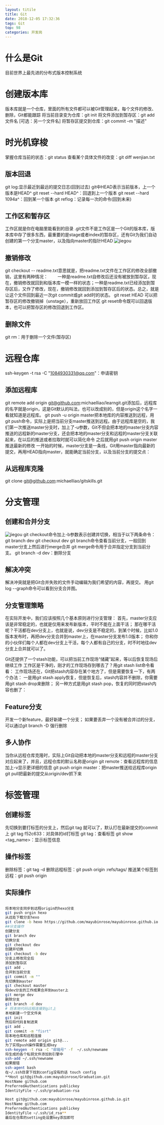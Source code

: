 ```yaml
---
layout: titile
title: Git
date: 2018-12-05 17:32:36
tags: Git
top: 98
categories: 开发岗
---
```

# 什么是Git
目前世界上最先进的分布式版本控制系统
# 创建版本库
版本库就是一个仓库，里面的所有文件都可以被Git管理起来，每个文件的修改、删除，Git都能跟踪
将当前目录变为仓库：git init
将文件添加到暂存区：git add 文件名 [可选：另一个文件名]
将暂存区提交到仓库：git commit –m "描述"
 <!--more--> 
# 时光机穿梭
掌握仓库当前的状态：git status  查看某个具体文件的改变：git diff wenjian.txt
## 版本回退
git log:显示最近到最远的提交日志(回到过去)
git中HEAD表示当前版本，上一个版本是HEAD^
git reset --hard HEAD^：回退到上一个版本
git reset --hard 1094a^：回到某一个版本
git reflog：记录每一次的命令(回到未来)
## 工作区和暂存区
工作区就是你在电脑里能看到的目录
.git文件不是工作区是一个Git的版本库，版本库中存了很多东西，最重要的是stage或者index的暂存区，还有Git为我们自动创建的第一个分支master，以及指向master的指针HEAD
![jiegou](/Git/p1.png "图示")
## 撤销修改
git checkout -- readme.txt意思就是，把readme.txt文件在工作区的修改全部撤销，这里有两种情况：
&emsp;&emsp;一种是readme.txt自修改后还没有被放到暂存区，现在，撤销修改就回到和版本库一模一样的状态；一种是readme.txt已经添加到暂存区后，又作了修改，现在，撤销修改就回到添加到暂存区后的状态。总之，就是让这个文件回到最近一次git commit或git add时的状态。
git reset HEAD <file>可以把暂存区的修改撤销掉（unstage），重新放回工作区
git reset命令既可以回退版本，也可以把暂存区的修改回退到工作区。
## 删除文件
git rm：用于删除一个文件(暂存区)
# 远程仓库
ssh-keygen -t rsa -C "1084930331@qq.com"：申请密钥
## 添加远程库
git remote add origin git@github.com:michaelliao/learngit.git添加后，远程库的名字就是origin，这是Git默认的叫法，也可以改成别的，但是origin这个名字一看就知道是远程库。
git push -u origin master把本地库的内容推送到远程，用git push命令，实际上是把当前分支master推送到远程。由于远程库是空的，我们第一次推送master分支时，加上了-u参数，Git不但会把本地的master分支内容推送的远程新的master分支，还会把本地的master分支和远程的master分支关联起来，在以后的推送或者拉取时就可以简化命令
之后就用git push origin master推送最新的修改
一开始的时候，master分支是一条线，Git用master指向最新的提交，再用HEAD指向master，就能确定当前分支，以及当前分支的提交点：
## 从远程库克隆
git clone git@github.com:michaelliao/gitskills.git
# 分支管理
## 创建和合并分支
![jiegou](/Git/p2.png)
git checkout命令加上-b参数表示创建并切换，相当于以下两条命令：git branch dev  git checkout dev
git branch命令查看当前分支，一般回到master分支上然后进行merge合并
git merge命令用于合并指定分支到当前分支。
git branch -d dev：删除分支
## 解决冲突
解决冲突就是把Git合并失败的文件手动编辑为我们希望的内容，再提交。
用git log --graph命令可以看到分支合并图。
## 分支管理策略
在实际开发中，我们应该按照几个基本原则进行分支管理：
首先，master分支应该是非常稳定的，也就是仅用来发布新版本，平时不能在上面干活；
那在哪干活呢？干活都在dev分支上，也就是说，dev分支是不稳定的，到某个时候，比如1.0版本发布时，再把dev分支合并到master上，在master分支发布1.0版本；
你和你的小伙伴们每个人都在dev分支上干活，每个人都有自己的分支，时不时地往dev分支上合并就可以了。

Git还提供了一个stash功能，可以把当前工作现场“储藏”起来，等以后恢复现场后继续工作
工作区是干净的，刚才的工作现场存到哪去了？用git stash list命令看看：
工作现场还在，Git把stash内容存在某个地方了，但是需要恢复一下，有两个办法：
一是用git stash apply恢复，但是恢复后，stash内容并不删除，你需要用git stash drop来删除；
另一种方式是用git stash pop，恢复的同时把stash内容也删了：
## Feature分支
开发一个新feature，最好新建一个分支；
如果要丢弃一个没有被合并过的分支，可以通过git branch -D <name>强行删除
## 多人协作
当你从远程仓库克隆时，实际上Git自动把本地的master分支和远程的master分支对应起来了，并且，远程仓库的默认名称是origin
git remote：查看远程库的信息加上-v显示更详细的信息
git push origin master：把master推送给远程库origin
git pull把最新的提交从origin/dev抓下来
# 标签管理
## 创建标签
先切换到要打标签的分支上，然后git tag <name>就可以了，默认打在最新提交的commit上
git tag <name> f52c633：对具体的id打标签
git tag：查看标签
git show <tag_name>：显示标签信息
## 操作标签
删除标签：git tag -d <tagname>
删除远程标签：git push origin :refs/tags/<tagname>
推送某个标签到远程：git push origin <tagname>
## 实际操作
```bash

将本地分支同步到远程origin的hexo分支
git push orgin hexo 
从远处下载分支hexo
git clone -b hexo https://github.com/mayubinrose/mayubinrose.github.io.git
##分支操作
创建分支
git branch dev
切换分支
git checkout dev
创建并切换
git checkout -b dev
分支上修改完全后
添加到暂存区
git add .
合并到当前分支
git commit -m ""
先切换到master
git checkout master
将dev分支的工作成果合并到master上
git merge dev
删除分支
git branch -d dev
# 将本地代码远程连接到git上
本地新建一个空文件夹
git init
然后将代码复制进来
git add .
git commit -m "fisrt"
将本地仓库和远程连接
git remote add origin git@...
为了实现push操作需要生成key
ssh-keygen -t rsa -C "邮箱号" -f  ~/.ssh/newname
将生成的各个私钥文件添加到引擎中
ssh-add ~/.ssh/newname
如果报错
ssh-agent bash
在~/.ssh目录下找到config没有的话 touch config
**Host git@github.com:mayubinrose/Graduation.git
HostName github.com
PreferredAuthentications publickey
IdentityFile ~/.ssh/graduation-rsa

Host git@github.com:mayubinrose/mayubinrose.github.io.git
HostName github.com
PreferredAuthentications publickey
IdentityFile ~/.ssh/id_rsa**
最后在仓库的setting处设置key添加即可
```